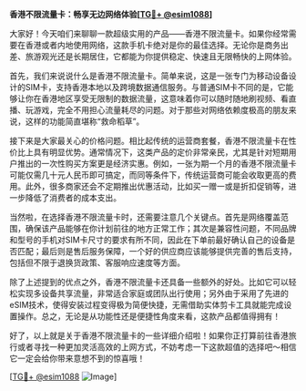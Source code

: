 **香港不限流量卡：畅享无边网络体验[[TG💪+ @esim1088](https://t.me/s/esim1088)]**

大家好！今天咱们来聊聊一款超级实用的产品——香港不限流量卡。如果你经常需要在香港或者内地使用网络，这款手机卡绝对是你的最佳选择。无论你是商务出差、旅游观光还是长期居住，它都能为你提供稳定、快速且无限畅快的上网体验。

首先，我们来说说什么是香港不限流量卡。简单来说，这是一张专门为移动设备设计的SIM卡，支持香港本地以及跨境数据通信服务。与普通SIM卡不同的是，它能够让你在香港地区享受无限制的数据流量，这意味着你可以随时随地刷视频、看直播、玩游戏，完全不用担心流量耗尽的问题。对于那些对网络依赖度极高的朋友来说，这样的功能简直堪称“救命稻草”。

接下来是大家最关心的价格问题。相比起传统的运营商套餐，香港不限流量卡在性价比上具有明显优势。通常情况下，这类产品的定价非常亲民，尤其是针对短期用户推出的一次性购买方案更是经济实惠。例如，一张为期一个月的香港不限流量卡可能仅需几十元人民币即可搞定，而同等条件下，传统运营商可能会收取更高的费用。此外，很多商家还会不定期推出优惠活动，比如买一赠一或是折扣促销等，进一步降低了消费者的成本支出。

当然啦，在选择香港不限流量卡时，还需要注意几个关键点。首先是网络覆盖范围，确保该产品能够在你计划前往的地方正常工作；其次是兼容性问题，不同品牌和型号的手机对SIM卡尺寸的要求有所不同，因此在下单前最好确认自己的设备是否匹配；最后则是售后服务保障，一个好的供应商应该能够提供完善的售后支持，包括但不限于退换货政策、客服响应速度等方面。

除了上述提到的优点之外，香港不限流量卡还具备一些额外的好处。比如它可以轻松实现多设备共享流量，非常适合家庭或团队出行使用；另外由于采用了先进的eSIM技术，使得安装过程变得极为简便快捷，无需借助实体剪卡工具就能完成设置操作。总之，无论是从功能性还是便捷性角度来看，这款产品都值得拥有！

好了，以上就是关于香港不限流量卡的一些详细介绍啦！如果你正打算前往香港旅行或者寻找一种更加灵活高效的上网方式，不妨考虑一下这款超值的选择吧～相信它一定会给你带来意想不到的惊喜哦！

[[TG💪+ @esim1088](https://t.me/s/esim1088) ![Image](https://i.postimg.cc/4NQfJmqS/Snipaste-2025-05-13-00-14-12.png)]